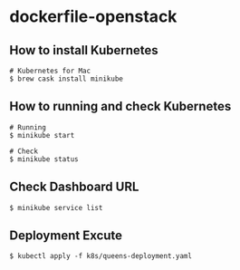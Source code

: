 # dockerfile-openstack
## How to install Kubernetes

```
# Kubernetes for Mac
$ brew cask install minikube
```

## How to running and check Kubernetes

```
# Running
$ minikube start

# Check
$ minikube status
```

## Check Dashboard URL

```
$ minikube service list
```

## Deployment Excute

```
$ kubectl apply -f k8s/queens-deployment.yaml
```
